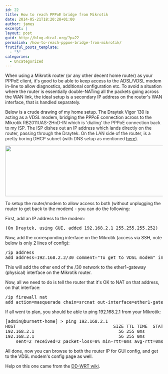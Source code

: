 ```yaml
---
id: 22
title: How to reach PPPoE bridge from Mikrotik
date: 2014-05-21T18:20:28+01:00
author: james
excerpt: |
layout: post
guid: http://blog.dical.org/?p=22
permalink: /how-to-reach-pppoe-bridge-from-mikrotik/
frutiful_posts_template:
  - "3"
categories:
  - Uncategorized
---
```

When using a Mikrotik router (or any other decent home router) as your PPPoE client, it's good to be able to keep access to the ADSL/VDSL modem in-line to allow diagnostics, additional configuration etc. To avoid a situation where the router is essentially double-NATing all the packets going across the WAN link, the ideal setup is a secondary IP address on the router's WAN interface, that is handled separately.

<!--end_excerpt-->

Below is a crude drawing of my home setup. The Draytek Vigor 130 is acting as a VDSL modem, bridging the PPPoE connection across to the Mikrotik <span style="color: #333333;">RB2011UAS-2HnD-IN which is 'dialing' the PPPoE connection back to my ISP. The ISP dishes out an IP address which lands directly on the router, passing through the Draytek. On the LAN side of the router, is a pretty boring DHCP subnet (with DNS setup as mentioned <a href="http://blog.dical.org/2014/05/unblock-us-and-mikrotik-rb2011uas-2hnd-in/">here</a>).</span>

[<img loading="lazy" class="alignnone wp-image-23 size-large" src="https://i0.wp.com/blog.dical.org/wp-content/uploads/2014/05/setup.png?resize=840%2C161&#038;ssl=1" alt="" width="840" height="161" srcset="https://i0.wp.com/blog.dical.org/wp-content/uploads/2014/05/setup.png?resize=1024%2C196&ssl=1 1024w, https://i0.wp.com/blog.dical.org/wp-content/uploads/2014/05/setup.png?resize=300%2C57&ssl=1 300w, https://i0.wp.com/blog.dical.org/wp-content/uploads/2014/05/setup.png?resize=768%2C147&ssl=1 768w, https://i0.wp.com/blog.dical.org/wp-content/uploads/2014/05/setup.png?w=1215&ssl=1 1215w" sizes="(max-width: 709px) 85vw, (max-width: 909px) 67vw, (max-width: 1362px) 62vw, 840px" data-recalc-dims="1" />](https://i0.wp.com/blog.dical.org/wp-content/uploads/2014/05/setup.png?ssl=1)

To setup the router/modem to allow access to both (without unplugging the router to get back to the modem) - you can do the following:

First, add an IP address to the modem:

<pre>(On Draytek, using GUI, added 192.168.2.1 255.255.255.252)</pre>

Now, add the corresponding interface on the Mikrotik (access via SSH, note below is only 2 lines of config):

<pre>/ip address
add address=192.168.2.2/30 comment="To get to VDSL modem" interface=ether1-gateway network=192.168.2.0</pre>

This will add the other end of the /30 network to the ether1-gateway (physical) interface on the Mikrotik router.

Now, all we need to do is tell the router that it's OK to NAT on that address, on that interface:

<pre>/ip firewall nat
add action=masquerade chain=srcnat out-interface=ether1-gateway</pre>

If all went to plan, you should be able to ping 192.168.2.1 from your Mikrotik:

<pre>[admin@burnett-home] &gt; ping 192.168.2.1
HOST                                     SIZE TTL TIME  STATUS
192.168.2.1                                56 255 0ms
192.168.2.1                                56 255 0ms
    sent=2 received=2 packet-loss=0% min-rtt=0ms avg-rtt=0ms max-rtt=0ms
</pre>

All done, now you can browse to both the router IP for GUI config, and get to the VDSL modem's config page as well.

Help on this one came from the [DD-WRT wiki](http://www.dd-wrt.com/wiki/index.php/Access_To_Modem_Configuration).